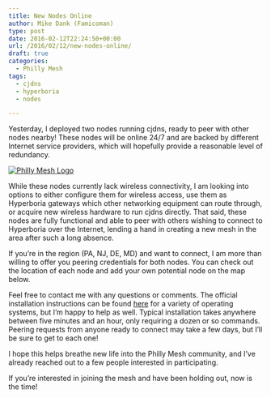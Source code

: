 ```yaml
---
title: New Nodes Online
author: Mike Dank (Famicoman)
type: post
date: 2016-02-12T22:24:50+00:00
url: /2016/02/12/new-nodes-online/
draft: true
categories:
  - Philly Mesh
tags:
  - cjdns
  - hyperboria
  - nodes

---
```

Yesterday, I deployed two nodes running cjdns, ready to peer with other nodes nearby! These nodes will be online 24/7 and are backed by different Internet service providers, which will hopefully provide a reasonable level of redundancy.

[![Philly Mesh Logo](images/uploads/2017/03/phillymesh-sticker-768x505.png)](images/uploads/2017/03/phillymesh-sticker.png)

While these nodes currently lack wireless connectivity, I am looking into options to either configure them for wireless access, use them as Hyperboria gateways which other networking equipment can route through, or acquire new wireless hardware to run cjdns directly. That said, these nodes are fully functional and able to peer with others wishing to connect to Hyperboria over the Internet, lending a hand in creating a new mesh in the area after such a long absence.

If you’re in the region (PA, NJ, DE, MD) and want to connect, I am more than willing to offer you peering credentials for both nodes. You can check out the location of each node and add your own potential node on the map below.

Feel free to contact me with any questions or comments. The official installation instructions can be found [here](https://docs.meshwith.me/) for a variety of operating systems, but I’m happy to help as well. Typical installation takes anywhere between five minutes and an hour, only requiring a dozen or so commands. Peering requests from anyone ready to connect may take a few days, but I’ll be sure to get to each one!

I hope this helps breathe new life into the Philly Mesh community, and I’ve already reached out to a few people interested in participating.

If you’re interested in joining the mesh and have been holding out, now is the time!
